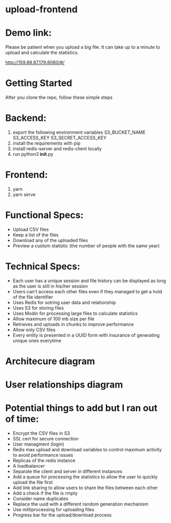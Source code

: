 # upload-frontend

# Demo link: 

Please be patient when you upload a big file. It can take up to a minute to upload and calculate the statistics.

http://159.89.87.179:8080/#/

# Getting Started

After you clone the repo, follow these simple steps

# Backend:

1. export the following environment variables S3_BUCKET_NAME S3_ACCESS_KEY S3_SECRET_ACCESS_KEY
2. install the requirements with pip
3. install redis-server and redis-client locally
4. run python3 __init__.py

# Frontend:

1. yarn
2. yarn serve

# Functional Specs:

- Upload CSV files
- Keep a list of the files
- Download any of the uploaded files
- Preview a custom statistic (the number of people with the same year)

# Technical Specs:

- Each user has a unique session and file history can be displayed as long as the user is still in his/her session
- Users can't access each other files even if they managed to get a hold of the file identifier
- Uses Redis for sotring user data and relationship
- Uses S3 for storing files
- Uses Modin for processing large files to calculate statistics
- Allow maximum of 100 mb size per file
- Retrieves and uploads in chunks to improve performance
- Allow only CSV files
- Every entity is presented in a UUID form with insurance of generating unique ones everytime

# Architecure diagram


# User relationships diagram


# Potential things to add but I ran out of time:

- Encrypt the CSV files in S3
- SSL cert for secure connection
- User managment (login)
- Redis max upload and download variables to control maximum activity to avoid performance issues
- Replicas of the redis instance
- A loadbalancer
- Separate the client and server in different instances
- Add a queue for processing the statistics to allow the user to quickly upload the file first
- Add link sharing to allow users to share the files between each other
- Add a check if the file is rmpty
- Consider name duplicates
- Replace the uuid with a different random generation mechanism
- Use miltiprocessing for uploading files
- Progress bar for the upload/download process 
